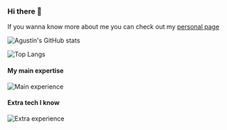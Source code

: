 ### Hi there 👋

If you wanna know more about me you can check out my [personal page](https://agustinramirodiaz.github.io/)

![Agustín's GitHub stats](https://github-readme-stats.vercel.app/api?username=agustinramirodiaz&show_icons=true&theme=ambient_gradient)

![Top Langs](https://github-readme-stats.vercel.app/api/top-langs/?username=agustinramirodiaz&show_icons=true&theme=ambient_gradient)

#### My main expertise
![Main experience](https://skillicons.dev/icons?i=gcp,aws,kubernetes,terraform,docker,go,py,c,cpp,graphql)

#### Extra tech I know
![Extra experience](https://skillicons.dev/icons?i=ts,html,css,wasm,angular,azure,rust,bevy,cloudflare,deno,godot,unity,cs,dotnet,java,linux,mongodb,r)
